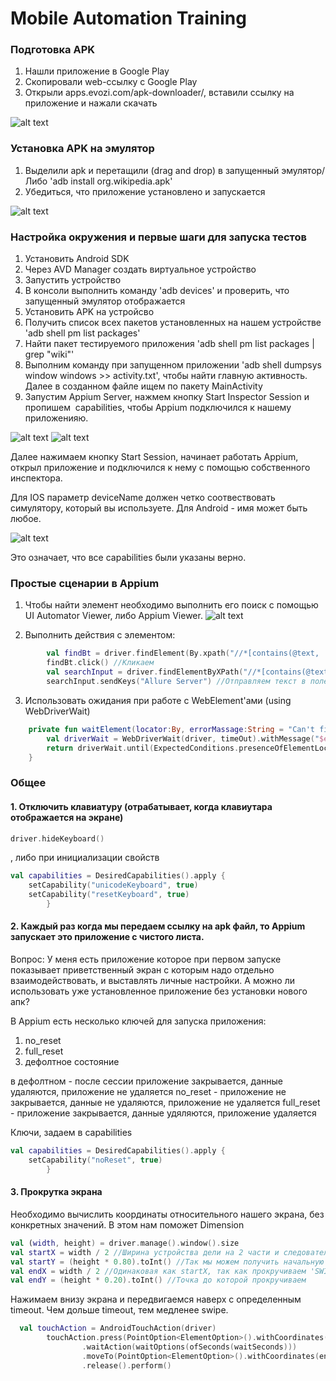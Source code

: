 # Mobile Automation Training
### Подготовка APK
1. Нашли приложение в Google Play
2. Скопировали web-ссылку c Google Play
3. Открыли apps.evozi.com/apk-downloader/, вставили ссылку на приложение и нажали скачать

![alt text](https://github.com/artsok/training/blob/master/images/APK%20Downloader%202018-07-15%2014-11-00.png)

### Установка APK на эмулятор
1. Выделили apk и перетащили (drag and drop) в запущенный эмулятор/Либо 'adb install org.wikipedia.apk'
2. Убедиться, что приложение установлено и запускается

![alt text](https://github.com/artsok/training/blob/master/images/Nexus_6P_API_27:5554%202018-07-15%2014-14-47.png)


### Настройка окружения и первые шаги для запуска тестов
1. Установить Android SDK
2. Через AVD Manager создать виртуальное устройство
3. Запустить устройство
4. В консоли выполнить команду 'adb devices' и проверить, что запущенный эмулятор отображается
5. Установить APK на устройсво
6. Получить список всех пакетов установленных на нашем устройстве 'adb shell pm list packages' 
7. Найти пакет тестируемого приложения 'adb shell pm list packages | grep "wiki"'
8. Выполним команду при запущенном приложении 'adb shell dumpsys window windows >> activity.txt', 
чтобы найти главную активность. Далее в созданном файле ищем по пакету MainActivity
9. Запустим Appium Server, нажмем кнопку Start Inspector Session и пропишем  capabilities, 
чтобы Appium подключился к нашему приложенияю.

![alt text](https://github.com/artsok/training/blob/master/images/Appium%202018-07-15%2013-19-13.png)
![alt text](https://github.com/artsok/training/blob/master/images/Appium%202018-07-15%2014-01-06.png)

Далее нажимаем кнопку Start Session, начинает работать Appium, открыл приложение и подключился к нему с помощью собственного инспектора.

Для IOS параметр deviceName должен четко соотвествовать симулятору, который вы используете. Для Android - имя может быть любое. 

![alt text](https://github.com/artsok/training/blob/master/images/Appium%202018-07-15%2014-26-39.png)

Это означает, что все capabilities были указаны верно.

### Простые сценарии в Appium
1. Чтобы найти элемент необходимо выполнить его поиск с помощью UI Automator Viewer, либо Appium Viewer.
![alt text](https://github.com/artsok/training/blob/master/images/UI%20Automator%20Viewer%202018-07-18%2018-45-51.png)

2. Выполнить действия с элементом:
```kotlin
        val findBt = driver.findElement(By.xpath("//*[contains(@text, 'Search Wikipedia')]"))
        findBt.click() //Кликаем 
        val searchInput = driver.findElementByXPath("//*[contains(@text, 'Search…')]")
        searchInput.sendKeys("Allure Server") //Отправляем текст в поле
```

3. Использовать ожидания при работе с WebElement'ами (using WebDriverWait)
 ```kotlin
     private fun waitElement(locator:By, errorMassage:String = "Can't find element", timeOut:Long = 5): WebElement {
         val driverWait = WebDriverWait(driver, timeOut).withMessage("$errorMassage\n")
         return driverWait.until(ExpectedConditions.presenceOfElementLocated(locator))
     }
 ```
### Общее
#### 1. Отключить клавиатуру (отрабатывает, когда клавиутара отображается на экране)
```kotlin
driver.hideKeyboard()
```
, либо при инициализации свойств
```kotlin
val capabilities = DesiredCapabilities().apply {
    setCapability("unicodeKeyboard", true)
    setCapability("resetKeyboard", true)
        }
```

#### 2. Каждый раз когда мы передаем ссылку на apk файл, то Appium запускает это приложение с чистого листа.  
Вопрос: У меня есть приложение которое при первом запуске показывает приветственный экран с которым надо отдельно взаимодействовать, 
и выставлять личные настройки. А можно ли использовать уже установленное приложение без установки нового апк?

В Appium есть несколько ключей для запуска приложения:
1) no_reset
2) full_reset
3) дефолтное состояние

в дефолтном - после сессии приложение закрывается, данные удаляются, приложение не удаляется
no_reset - приложение не закрывается, данные не удаляются, приложение не удаляется
full_reset - приложение закрывается, данные удяляются, приложение удаляется

Ключи, задаем в capabilities
```kotlin
val capabilities = DesiredCapabilities().apply {
    setCapability("noReset", true)
        }
```

#### 3. Прокрутка экрана
Необходимо вычислить координаты относительного нашего экрана, без конкретных значений. В этом нам поможет Dimension
```kotlin
val (width, height) = driver.manage().window().size
val startX = width / 2 //Ширина устройства дели на 2 части и следовательно попадаем в центр
val startY = (height * 0.80).toInt() //Так мы можем получить начальную точку, которая будет находится в 80% внизу (т.е немного над нижним краем экрана)
val endX = width / 2 //Одинаковая как startX, так как прокручиваем 'SWIPE DOWN'
val endY = (height * 0.20).toInt() //Точка до которой прокручиваем
```
Нажимаем внизу экрана и передвигаемся наверх с определенным timeout. Чем дольше timeout, тем медленее swipe.  
```kotlin
  val touchAction = AndroidTouchAction(driver)
        touchAction.press(PointOption<ElementOption>().withCoordinates(startX, startY))
                .waitAction(waitOptions(ofSeconds(waitSeconds)))
                .moveTo(PointOption<ElementOption>().withCoordinates(endX, endY))
                .release().perform()
```